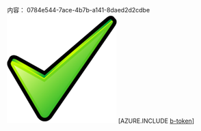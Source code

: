 内容： 0784e544-7ace-4b7b-a141-8daed2d2cdbe![图像](1149e762-96ea-4266-85cf-15b9be59b744.png)
[AZURE.INCLUDE [b-token](32bcaf19-44d9-49f2-91e8-1ceb6837f5db.md)]
